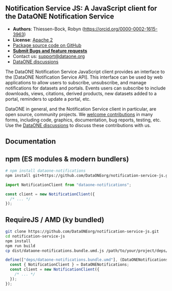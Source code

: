 ## Notification Service JS: A JavaScript client for the DataONE Notification Service

- **Authors**: Thiessen-Bock, Robyn (https://orcid.org/0000-0002-1615-3963)
- **License**: [Apache 2](http://opensource.org/licenses/Apache-2.0)
- [Package source code on GitHub](https://github.com/DataONEorg/notification-service-js)
- [**Submit Bugs and feature requests**](https://github.com/DataONEorg/notification-service-js/issues)
- Contact us: support@dataone.org
- [DataONE discussions](https://github.com/DataONEorg/dataone/discussions)

The DataONE Notification Service JavaScript client provides an interface to the [DataONE Notification Service API]. This interface can be used by web applications to allow users to subscribe, unsubscribe, and manage notifications for datasets and portals. Events users can subscribe to include downloads, views, citations, derived products, new datasets added to a portal, reminders to update a portal, etc.

DataONE in general, and the Notification Service client in particular, are open source, community projects. We [welcome contributions](./CONTRIBUTING.md) in many forms, including code, graphics, documentation, bug reports, testing, etc. Use the [DataONE discussions](https://github.com/DataONEorg/dataone/discussions) to discuss these contributions with us.

## Documentation

## npm (ES modules & modern bundlers)

```sh
# npm install dataone-notifications
npm install git+https://github.com/DataONEorg/notification-service-js.git
```

```ts
import NotificationClient from "dataone-notifications";

const client = new NotificationClient({
  /* ... */
});
```

## RequireJS / AMD (ky bundled)

```sh
git clone https://github.com/DataONEorg/notification-service-js.git
cd notification-service-js
npm install
npm run build
cp dist/dataone-notifications.bundle.umd.js /path/to/your/project/deps/
```

```js
define(["deps/dataone-notifications.bundle.umd"], (DataONENotifications) => {
  const { NotificationClient } = DataONENotifications;
  const client = new NotificationClient({
    /* ... */
  });
});
```

### <script> tag (UMD, ky bundled)

Install

```sh
git clone https://github.com/DataONEorg/notification-service-js.git
cd notification-service-js
npm install
npm run build
cp /path/to/notification-service-js/dist/notification-client.umd.bundle.js /path/to/your/project/deps/
```

```html
<script src="deps/dataone-notifications.bundle.umd.js"></script>
<script>
  const { NotificationClient } = window.DataONENotifications;
  const client = new NotificationClient({
    /* ... */
  });
</script>
```

## Usage

```js
const client = new NotificationClient({
  prefixUrl: "https://example.notifications.dataone.org/notify/v1/",
  getToken: async () => {
    // this function must return a valid JWT token string
    return "token";
  },
});

// The identifier for the resource to subscribe to
const pid = "doi:10.abc/123";

// Subscribe to notifications for a dataset
const subscription = await client.subscribe(pid, "datasetChanges");
console.log("Subscription summary:", subscription);

// List current subscriptions for a resource type
const datasetSubs = await client.getSubscriptions("datasetChanges");
console.log(
  "The user with ID",
  datasetSubs.subject,
  "has",
  datasetSubs.resourceIds.length,
  "dataset subscriptions.",
);

// Unsubscribe from notifications for a dataset
await client.unsubscribe(pid, "datasetChanges");
console.log("Unsubscribed from notifications for", pid);

// Use some of the ky features
const subscription2 = await client.subscribe(pid, "datasetChanges", {
  // 10 second timeout
  timeout: 10 * 1000,
  // hooks
  hooks: {
    beforeRequest: [
      (request) => {
        console.log("Starting request for", request);
      },
    ],
    afterResponse: [
      (request, options, response) => {
        console.log("Received response for", request, response);
        // Modify the response.
        return response;
      },
    ],
  },
});
```

## Development

Install dependencies with `npm install`.

- `npm run demo` starts Vite in `demo/` at http://localhost:4173, hot-loading changes from `src/client.ts`.
- `npm run build:demo` bundles the static demo into `demo/dist/`.
- `npm run build` runs tsup to emit:
  - ESM library (`dist/dataone-notifications.mjs`, ky external)
  - UMD bundle (`dist/dataone-notifications.bundle.umd.js`, ky included)
  - Type definitions (`dist/dataone-notifications.d.ts`)
- `npm test` runs the Vitest suite.
- `npm run lint` and `npm run format:check` ensure code style stays consistent.

## License

```
Copyright [2025] [Regents of the University of California]

Licensed under the Apache License, Version 2.0 (the "License");
you may not use this file except in compliance with the License.
You may obtain a copy of the License at

http://www.apache.org/licenses/LICENSE-2.0

Unless required by applicable law or agreed to in writing, software
distributed under the License is distributed on an "AS IS" BASIS,
WITHOUT WARRANTIES OR CONDITIONS OF ANY KIND, either express or implied.
See the License for the specific language governing permissions and
limitations under the License.
```

## Acknowledgements

Work on this package was supported by:

- DataONE Network
- Arctic Data Center: NSF-PLR grant #2042102 to M. B. Jones, A. Budden, M. Schildhauer, and J. Dozier

Additional support was provided for collaboration by the National Center for Ecological Analysis and Synthesis, a Center funded by the University of California, Santa Barbara, and the State of California.

[![DataONE_footer](https://user-images.githubusercontent.com/6643222/162324180-b5cf0f5f-ae7a-4ca6-87c3-9733a2590634.png)](https://dataone.org)

[![nceas_footer](https://www.nceas.ucsb.edu/sites/default/files/2020-03/NCEAS-full%20logo-4C.png)](https://www.nceas.ucsb.edu)
